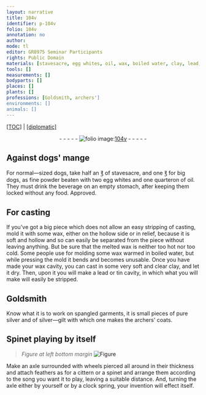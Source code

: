 ```yaml
---
layout: narrative
title: 104v
identifier: p-104v
folio: 104v
annotation: no
author:
mode: tl
editor: GR8975 Seminar Participants
rights: Public Domain
materials: [stavesacre, egg whites, oil, wax, boiled water, clay, lead, tin, silver, silver-gilt]
tools: []
measurements: []
bodyparts: []
places: []
plants: []
professions: [Goldsmith, archers']
environments: []
animals: []
---
```


<p><a href="{{ site.baseurl }}/translation/">[TOC]</a> | <a href="{{ site.baseurl }}/texts/p-104v_tc/" target="_blank">[diplomatic]</a></p><div class="folio" align="center">- - - - - <a href="http://gallica.bnf.fr/ark:/12148/btv1b10500001g/f214.image" target="_blank"><img src="https://cu-mkp.github.io/2017-workshop-edition/assets/photo-icon.png" alt="folio image: " style="display:inline-block; margin-bottom:-3px;"/>104v</a> - - - - - </div>  
  

## Against dogs' mange

 
For normal—sized dogs, take half an ℥ of <span class="m">stavesacre</span>, and one ℥ for big dogs, as fine powder beaten with two <span class="m">egg whites</span> and one quarteron of <span class="m">oil</span>. They must drink the beverage on an empty stomach, after keeping them locked without any food. Approved.
 
 
  

## For casting

 
If you've got a big piece which does not allow an easy stripping of casting, mold it with some <span class="m">wax</span>, either on the hollow side or in relief, because it is soft and hollow and so can easily be separated from the piece without leaving anything. But be sure that the melted <span class="m">wax</span> is neither too hot nor too cold. Some people use for molding some <span class="m">wax</span> warmed in <span class="m">boiled water</span>, but while pressing the mold it bends and becomes unusable. Once you have made your <span class="m">wax</span> cavity, you can cast in some very soft and clear <span class="m">clay</span>, and let it dry. Then, upon it you will make a <span class="m">lead</span> or <span class="m">tin</span> cavity, in which what you will make will easily be stripped.
 
 
  

## <span class="pro">Goldsmith</span>

 
Know what it is to work on spangled garments, it is small pieces of pure <span class="m">silver</span> and of <span class="m">silver—gilt</span> with which one makes the <span class="pro">archers'</span> coats.
 
 
  

## Spinet playing by itself

 
> *Figure*
> *at left bottom margin*
> <a href="https://drive.google.com/open?id=0B9-oNrvWdlO5cWFSaUU5a2R6N2s" target="_blank"><img src="https://cu-mkp.github.io/GR8975-edition/assets/photo-icon.png" alt="Figure" style="display:inline-block; margin-bottom:-3px;"/></a>
 
Make an axle surrounded with wheels pierced all around in their thickness and attach feathers as for a cittern or a spinet and arrange them according to the song you want it to play, leaving a suitable distance. And, turning the axle either by yourself or by a clock spring, your invention will effect itself.
 
